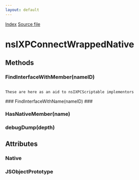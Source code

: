 ```yaml
---
layout: default
---
```

<div id='links'><a href="../index.html">Index</a>
<a href="http://dxr.mozilla.org/mozilla-central/source/js/xpconnect/idl/nsIXPConnect.idl">Source file</a>
</div>

# nsIXPConnectWrappedNative #

## Methods ##

### FindInterfaceWithMember(nameID) ###
<code>  
These are here as an aid to nsIXPCScriptable implementors  
  
</code>
### FindInterfaceWithName(nameID) ###

### HasNativeMember(name) ###

### debugDump(depth) ###

## Attributes ##

### Native ###

### JSObjectPrototype ###
